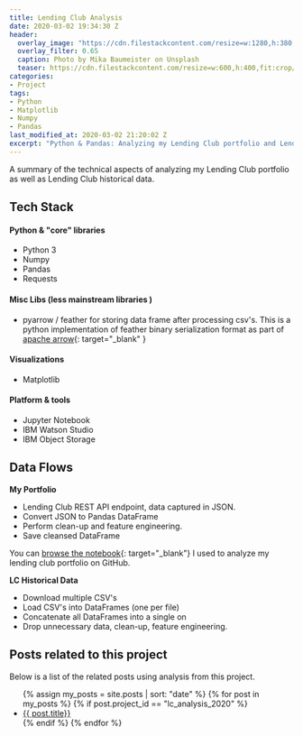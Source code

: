 ```yaml
---
title: Lending Club Analysis
date: 2020-03-02 19:34:30 Z
header:
  overlay_image: "https://cdn.filestackcontent.com/resize=w:1280,h:380,fit:crop/compress/WWsYBBGRnaIYRjfhXk4T"
  overlay_filter: 0.65
  caption: Photo by Mika Baumeister on Unsplash
  teaser: https://cdn.filestackcontent.com/resize=w:600,h:400,fit:crop/compress/WWsYBBGRnaIYRjfhXk4T
categories:
- Project
tags:
- Python
- Matplotlib
- Numpy
- Pandas
last_modified_at: 2020-03-02 21:20:02 Z
excerpt: "Python & Pandas: Analyzing my Lending Club portfolio and Lending Club historical data"
---  
```



A summary of the technical aspects of analyzing my Lending Club portfolio as well as Lending Club historical data.

## Tech Stack

#### Python & "core" libraries  
- Python 3
- Numpy
- Pandas
- Requests

#### Misc Libs (less mainstream libraries )  
- pyarrow / feather  for storing data frame after processing csv's.  This is a python implementation of feather binary serialization format as part of [apache arrow](https://arrow.apache.org){: target="_blank" }  

#### Visualizations
- Matplotlib  

#### Platform & tools
- Jupyter Notebook
- IBM Watson Studio
- IBM Object Storage


## Data Flows

**My Portfolio**  
- Lending Club REST API endpoint, data captured in JSON.  
- Convert JSON to Pandas DataFrame  
- Perform clean-up and feature engineering.  
- Save cleansed DataFrame  


You can [browse the notebook](https://github.com/mcmasty/stunning-fortnight/blob/master/lending_club_analysis/My%20LC%20Portfolio%20Notes%20Analysis.ipynb){: target="_blank"}  I used to analyze my lending club portfolio on GitHub.


**LC Historical Data**   
- Download multiple CSV's  
- Load CSV's into DataFrames (one per file)  
- Concatenate all DataFrames into a single on  
- Drop unnecessary data, clean-up, feature engineering.  




## Posts related to this project  

Below is a list of the related posts using analysis from this project.

<ul>
  {% assign my_posts = site.posts | sort: "date" %}
  {% for post in my_posts %}
    {% if post.project_id == "lc_analysis_2020" %}
    <li><a href="{{ post.url }}">{{ post.title}}</a>
    </li>  
    {% endif %}
  {% endfor %}
</ul>
